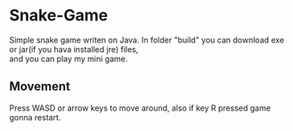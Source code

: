 # Snake-Game
Simple snake game writen on Java.
In folder "build" you can download exe or jar(if you hava installed jre) files, <br>
and you can play my mini game.

## Movement
Press WASD or arrow keys to move around,
also if key R pressed game gonna restart.
